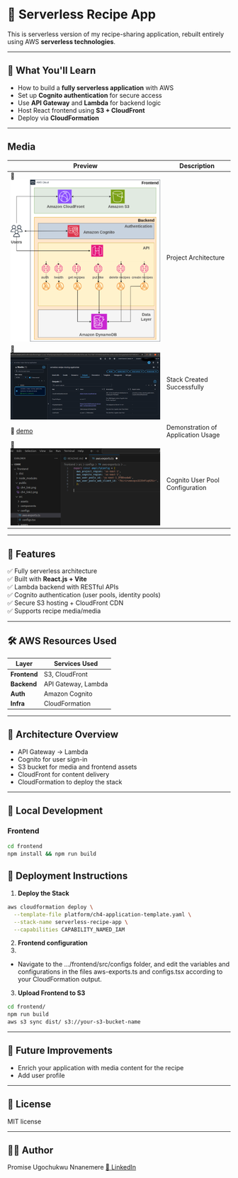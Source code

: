 # 🥘 Serverless Recipe App

This is serverless version of my recipe-sharing application, rebuilt entirely using AWS **serverless technologies**.

---

## 🎯 What You'll Learn

- How to build a **fully serverless application** with AWS
- Set up **Cognito authentication** for secure access
- Use **API Gateway** and **Lambda** for backend logic
- Host React frontend using **S3 + CloudFront**
- Deploy via **CloudFormation**

---

## Media

| Preview | Description |
|--------|-------------|
| 📸 ![architecture](media/architecture.png) | Project Architecture |
| 📸 ![deployment](media/deployment-success.png) | Stack Created Successfully |
| 🎥 [demo](media/demo.webm) | Demonstration of Application Usage |
| 📸 ![auth](media/cognito-auth.png) | Cognito User Pool Configuration |

---

## 🚀 Features

✅ Fully serverless architecture  
✅ Built with **React.js + Vite**  
✅ Lambda backend with RESTful APIs  
✅ Cognito authentication (user pools, identity pools)  
✅ Secure S3 hosting + CloudFront CDN  
✅ Supports recipe media/media  

---

## 🛠️ AWS Resources Used

| Layer        | Services Used |
|--------------|---------------|
| **Frontend** | S3, CloudFront |
| **Backend**  | API Gateway, Lambda |
| **Auth**     | Amazon Cognito |
| **Infra**    | CloudFormation |

---

## 🧱 Architecture Overview

- API Gateway -> Lambda
- Cognito for user sign-in
- S3 bucket for media and frontend assets
- CloudFront for content delivery
- CloudFormation to deploy the stack

---

## 🧪 Local Development

### Frontend
```bash
cd frontend
npm install && npm run build
```

##  🧱 Deployment Instructions

1. **Deploy the Stack**

```bash
aws cloudformation deploy \
  --template-file platform/ch4-application-template.yaml \
  --stack-name serverless-recipe-app \
  --capabilities CAPABILITY_NAMED_IAM
```

2. **Frontend configuration**
3. 
- Navigate to the …/frontend/src/configs folder, and edit the variables and configurations in the files aws-exports.ts and configs.tsx according to your CloudFormation output.


3. **Upload Frontend to S3**

```bash
cd frontend/
npm run build
aws s3 sync dist/ s3://your-s3-bucket-name
```
---

## 📌 Future Improvements

- Enrich your application with media content for the recipe
- Add user profile

---

## 📄 License

MIT license

---

## 🙋‍♂️ Author

Promise Ugochukwu Nnanemere
[🔗 LinkedIn](https://linkedin.com/in/promiseugochukwunnanemere)
